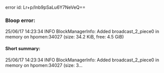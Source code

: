 error id: Lr+p/Inb9pSaLu6Y7NeVeQ==
### Bloop error:

25/06/17 14:23:34 INFO BlockManagerInfo: Added broadcast_2_piece0 in memory on hpomen:34027 (size: 34.2 KiB, free: 4.5 GiB)
#### Short summary: 

25/06/17 14:23:34 INFO BlockManagerInfo: Added broadcast_2_piece0 in memory on hpomen:34027 (size: 3...